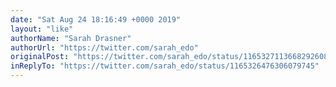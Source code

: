 ```yaml
---
date: "Sat Aug 24 18:16:49 +0000 2019"
layout: "like"
authorName: "Sarah Drasner"
authorUrl: "https://twitter.com/sarah_edo"
originalPost: "https://twitter.com/sarah_edo/status/1165327113668292608"
inReplyTo: "https://twitter.com/sarah_edo/status/1165326476306079745"
---
```

